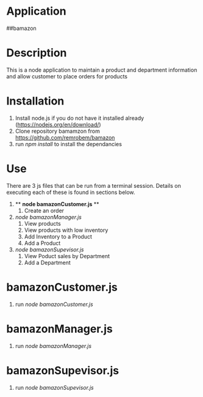 # Application

##bamazon

# Description

This is a node application to maintain a product and department information and allow customer to place orders for products

# Installation

1. Install node.js if you do not have it installed already (https://nodejs.org/en/download/)
1. Clone repository bamamzon from https://github.com/remrobem/bamazon
1. run *npm install* to install the dependancies

# Use

There are 3 js files that can be run from a terminal session. Details on executing each of these is found in sections below.

1. ** __node bamazonCustomer.js__ **
    1. Create an order
1. *node bamazonManager.js*
    1. View products
    1. View products with low inventory
    1. Add Inventory to a Product
    1. Add a Product
1. *node bamazonSupevisor.js*
    1. View Poduct sales by Department
    1. Add a Department

# bamazonCustomer.js

1. run *node bamazonCustomer.js*

# bamazonManager.js

1. run *node bamazonManager.js*

# bamazonSupevisor.js

1. run *node bamazonSupevisor.js*